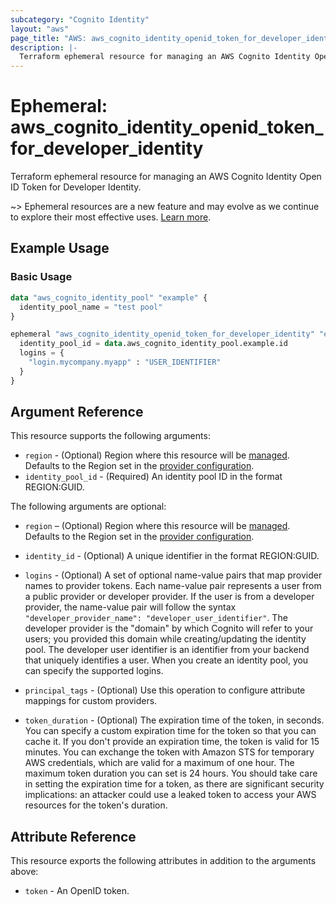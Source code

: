 ```yaml
---
subcategory: "Cognito Identity"
layout: "aws"
page_title: "AWS: aws_cognito_identity_openid_token_for_developer_identity"
description: |-
  Terraform ephemeral resource for managing an AWS Cognito Identity Open ID Token for Developer Identity.
---
```



# Ephemeral: aws_cognito_identity_openid_token_for_developer_identity

Terraform ephemeral resource for managing an AWS Cognito Identity Open ID Token for Developer Identity.

~> Ephemeral resources are a new feature and may evolve as we continue to explore their most effective uses. [Learn more](https://developer.hashicorp.com/terraform/language/v1.10.x/resources/ephemeral).

## Example Usage

### Basic Usage

```terraform
data "aws_cognito_identity_pool" "example" {
  identity_pool_name = "test pool"
}

ephemeral "aws_cognito_identity_openid_token_for_developer_identity" "example" {
  identity_pool_id = data.aws_cognito_identity_pool.example.id
  logins = {
    "login.mycompany.myapp" : "USER_IDENTIFIER"
  }
}
```

## Argument Reference

This resource supports the following arguments:

* `region` - (Optional) Region where this resource will be [managed](https://docs.aws.amazon.com/general/latest/gr/rande.html#regional-endpoints). Defaults to the Region set in the [provider configuration](https://registry.terraform.io/providers/hashicorp/aws/latest/docs#aws-configuration-reference).
* `identity_pool_id` - (Required) An identity pool ID in the format REGION:GUID.

The following arguments are optional:

* `region` – (Optional) Region where this resource will be [managed](https://docs.aws.amazon.com/general/latest/gr/rande.html#regional-endpoints). Defaults to the Region set in the [provider configuration](https://registry.terraform.io/providers/hashicorp/aws/latest/docs#aws-configuration-reference).
* `identity_id` - (Optional) A unique identifier in the format REGION:GUID.

* `logins` - (Optional) A set of optional name-value pairs that map provider names to provider tokens. Each name-value pair represents a user from a public provider or developer provider. If the user is from a developer provider, the name-value pair will follow the syntax `"developer_provider_name": "developer_user_identifier"`. The developer provider is the "domain" by which Cognito will refer to your users; you provided this domain while creating/updating the identity pool. The developer user identifier is an identifier from your backend that uniquely identifies a user. When you create an identity pool, you can specify the supported logins.

* `principal_tags` - (Optional) Use this operation to configure attribute mappings for custom providers.

* `token_duration` - (Optional) The expiration time of the token, in seconds. You can specify a custom expiration time for the token so that you can cache it. If you don't provide an expiration time, the token is valid for 15 minutes. You can exchange the token with Amazon STS for temporary AWS credentials, which are valid for a maximum of one hour. The maximum token duration you can set is 24 hours. You should take care in setting the expiration time for a token, as there are significant security implications: an attacker could use a leaked token to access your AWS resources for the token's duration.

## Attribute Reference

This resource exports the following attributes in addition to the arguments above:

* `token` - An OpenID token.

